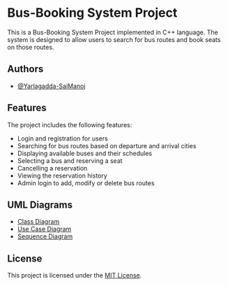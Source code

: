 
# Bus-Booking System Project

This is a Bus-Booking System Project implemented in C++ language. The system is designed to allow users to search for bus routes and book seats on those routes.


## Authors

- [@Yarlagadda-SaiManoj](https://github.com/Yarlagadda-saimanoj)


## Features

The project includes the following features:
- Login and registration for users
- Searching for bus routes based on departure and arrival cities
- Displaying available buses and their schedules
- Selecting a bus and reserving a seat
- Cancelling a reservation
- Viewing the reservation history
- Admin login to add, modify or delete bus routes


## UML Diagrams

- [Class Diagram](https://github.com/Yarlagadda-saimanoj/Bus_BookingSystem_Project/blob/main/ClassDiagram.mdj)
- [Use Case Diagram](https://github.com/Yarlagadda-saimanoj/Bus_BookingSystem_Project/blob/main/UML%20Bus%20Booking%20System%20UseCase%20Diagram.mdj)
- [Sequence Diagram](https://github.com/Yarlagadda-saimanoj/Bus_BookingSystem_Project/blob/main/bus%20reservation%20system%20sequence%20diagram.mdj)
## License


This project is licensed under the [MIT License](https://github.com/Yarlagadda-saimanoj/Bus_BookingSystem_Project/blob/main/LICENSE).

